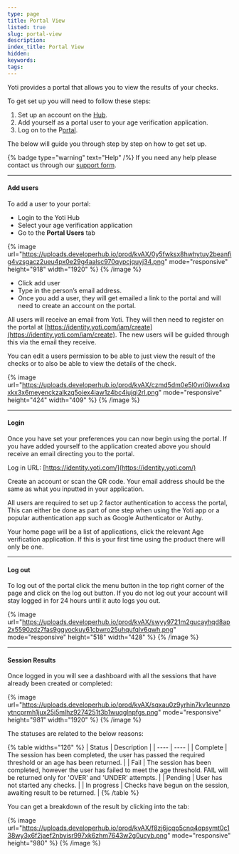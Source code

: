 ```yaml
---
type: page
title: Portal View
listed: true
slug: portal-view
description: 
index_title: Portal View
hidden: 
keywords: 
tags: 
---
```


Yoti provides a portal that allows you to view the results of your checks.

To get set up you will need to follow these steps:

1. Set up an account on the [Hub](https://hub.yoti.com).
2. Add yourself as a portal user to your age verification application.
3. Log on to the P[ortal](https://identity.yoti.com/iam/login).

The below will guide you through step by step on how to get set up.

{% badge type="warning" text="Help" /%} If you need any help please contact us through our [support form](https://support.yoti.com/yotisupport/s/contactsupport).

---

#### Add users

To add a user to your portal:

- Login to the Yoti Hub
- Select your age verification application
- Go to the **Portal Users** tab

{% image url="https://uploads.developerhub.io/prod/kvAX/0y5fwksx8hwhytuy2beanfig4vzsgacz2ueu4px0e29g4aalsc970qypcjquyj34.png" mode="responsive" height="918" width="1920" %}
{% /image %}

- Click add user
- Type in the person’s email address.
- Once you add a user, they will get emailed a link to the portal and will need to create an account on the portal.

All users will receive an email from Yoti. They will then need to register on the portal at [https://identity.yoti.com/iam/create](https://identity.yoti.com/iam/create). The new users will be guided through this via the email they receive.

You can edit a users permission to be able to just view the result of the checks or to also be able to view the details of the check.

{% image url="https://uploads.developerhub.io/prod/kvAX/czmd5dm0e5l0vri0iwx4xqxkx3x6meyenckzalkzq5oiex4iaw1z4bc4iujqi2rl.png" mode="responsive" height="424" width="409" %}
{% /image %}

---

#### Login

Once you have set your preferences you can now begin using the portal. If you have added yourself to the application created above you should receive an email directing you to the portal.

Log in URL: [https://identity.yoti.com/](https://identity.yoti.com/)

Create an account or scan the QR code. Your email address should be the same as what you inputted in your application.

All users are required to set up 2 factor authentication to access the portal, This can either be done as part of one step when using the Yoti app or a popular authentication app such as Google Authenticator or Authy.

Your home page will be a list of applications, click the relevant Age verification application. If this is your first time using the product there will only be one.

---

#### Log out

To log out of the portal click the menu button in the top right corner of the page and click on the log out button. If you do not log out your account will stay logged in for 24 hours until it auto logs you out.

{% image url="https://uploads.developerhub.io/prod/kvAX/swyy9721m2gucayhqd8ap2x5590zdz7fas9ggyockuy61cbwro25uhqufqlv6qwh.png" mode="responsive" height="518" width="428" %}
{% /image %}

---

#### Session Results

Once logged in you will see a dashboard with all the sessions that have already been created or completed:

{% image url="https://uploads.developerhub.io/prod/kvAX/sqxau0z9yrhin7kv1eunnzpytncprmh1jux25i5mlhz9274251t3b1wuqglnpfgs.png" mode="responsive" height="981" width="1920" %}
{% /image %}

The statuses are related to the below reasons:

{% table widths="126" %}
| Status | Description | 
| ---- | ---- | 
| Complete | The session has been completed, the user has passed the required threshold or an age has been returned. | 
| Fail | The session has been completed, however the user has failed to meet the age threshold. FAIL will be returned only for 'OVER' and 'UNDER' attempts. | 
| Pending | User has not started any checks. | 
| In progress | Checks have begun on the session, awaiting result to be returned. | 
{% /table %}

You can get a breakdown of the result by clicking into the tab:

{% image url="https://uploads.developerhub.io/prod/kvAX/f8zj6jcqp5cnq4qpsymt0c138wy3x6f2jaef2nbyisr997xk6zhm7643w2g0ucyb.png" mode="responsive" height="980" %}
{% /image %}
